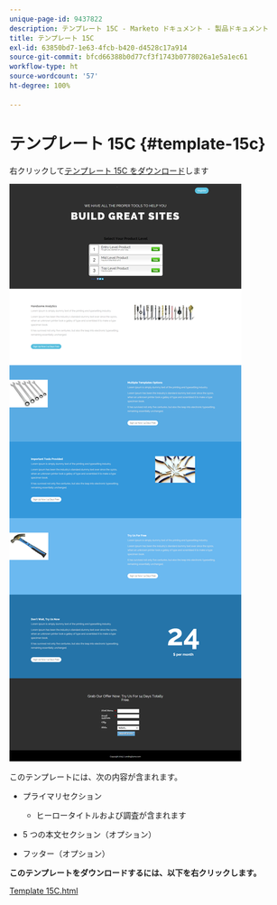 ```yaml
---
unique-page-id: 9437822
description: テンプレート 15C - Marketo ドキュメント - 製品ドキュメント
title: テンプレート 15C
exl-id: 63850bd7-1e63-4fcb-b420-d4528c17a914
source-git-commit: bfcd66388b0d77cf3f1743b0778026a1e5a1ec61
workflow-type: ht
source-wordcount: '57'
ht-degree: 100%

---
```


# テンプレート 15C {#template-15c}

右クリックして[テンプレート 15C をダウンロード](https://experienceleague.adobe.com/landing/marketo/lp-templates/template-15c.html)します

![](assets/image2015-8-13-13-3a40-3a23.png)

このテンプレートには、次の内容が含まれます。

* プライマリセクション

   * ヒーロータイトルおよび調査が含まれます

* 5 つの本文セクション（オプション）
* フッター（オプション）

**このテンプレートをダウンロードするには、以下を右クリックします。**

[Template 15C.html](https://experienceleague.adobe.com/landing/marketo/lp-templates/template-15c.html)
